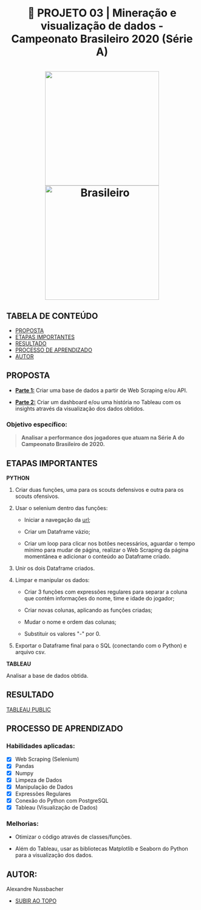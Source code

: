 <a name="topo"></a>
<h1 align="center"> 🔎 PROJETO 03 | Mineração e visualização de dados - Campeonato Brasileiro 2020 (Série A) <br></br>
  <img width="300" src="https://github.com/alexandrenussbacher/Ironhack-Projetos/blob/main/Projeto%2003%20-%20Campeonato%20Brasileiro%202020%20(S%C3%A9rie%20A)/imagens/bola.jpg"/>
  <img width="300" src="https://github.com/alexandrenussbacher/Ironhack-Projetos/blob/main/Projeto%2003%20-%20Campeonato%20Brasileiro%202020%20(S%C3%A9rie%20A)/imagens/Brasileiro_2020.png" alt="Brasileiro"/>
</h>

## TABELA DE CONTEÚDO

- [PROPOSTA](#proposta)
- [ETAPAS IMPORTANTES](#etapas)
- [RESULTADO](#resultado)
- [PROCESSO DE APRENDIZADO](#processo)
- [AUTOR](#autor)

<a name="proposta"></a>
## PROPOSTA

* [**Parte 1:**](https://ironhack.school/asset-v1:IRONHACK+DAFT+202007_SAO+type@asset+block@web-scraping-project.pdf) Criar uma base de dados a partir de Web Scraping e/ou API.

* [**Parte 2:**](https://ironhack.school/asset-v1:IRONHACK+DAFT+202007_SAO+type@asset+block@data-visualization-project.pdf) Criar um dashboard e/ou uma história no Tableau com os insights através da visualização dos dados obtidos.

### Objetivo específico:

> **Analisar a performance dos jogadores que atuam na Série A do Campeonato Brasileiro de 2020.**

<a name="etapas"></a>
## ETAPAS IMPORTANTES

**PYTHON**

<ol type="1">
<li> Criar duas funções, uma para os scouts defensivos e outra para os scouts ofensivos. </li> <p></p>

<li> Usar o selenium dentro das funções:
  
   - Iniciar a navegação da [url](https://1xbet.whoscored.com/Regions/31/Tournaments/95/Seasons/8158/Stages/18472/PlayerStatistics/Brazil-Brasileir%C3%A3o-2020);
   
   - Criar um Dataframe vázio;
   
   - Criar um loop para clicar nos botões necessários, aguardar o tempo mínimo para mudar de página, realizar o Web Scraping da página momentânea e adicionar o conteúdo ao Dataframe criado. </li> <p></p>

<li> Unir os dois Dataframe criados. </li> <p></p>

<li> Limpar e manipular os dados:
  
  - Criar 3 funções com expressões regulares para separar a coluna que contém informações do nome, time e idade do jogador;
  
  - Criar novas colunas, aplicando as funções criadas;
  
  - Mudar o nome e ordem das colunas;
  
  - Substituir os valores "-" por 0. </li> <p></p>
  
<li> Exportar o Dataframe final para o SQL (conectando com o Python) e arquivo csv. </li> <p></p>
  
</ol>

**TABLEAU**

Analisar a base de dados obtida.

<a name="resultado"></a>
## RESULTADO

[TABLEAU PUBLIC]()

<a name="processo"></a>
## PROCESSO DE APRENDIZADO

### Habilidades aplicadas:

- [x] Web Scraping (Selenium)
- [x] Pandas
- [x] Numpy
- [x] Limpeza de Dados
- [x] Manipulação de Dados
- [x] Expressões Regulares
- [x] Conexão do Python com PostgreSQL
- [x] Tableau (Visualização de Dados)

### Melhorias:

* Otimizar o código através de classes/funções.

* Além do Tableau, usar as bibliotecas Matplotlib e Seaborn do Python para a visualização dos dados.

<a name="autor"></a>
## AUTOR:

Alexandre Nussbacher

- [SUBIR AO TOPO](#topo)
